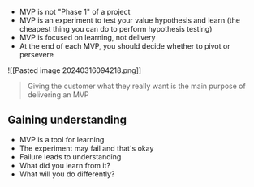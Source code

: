 - MVP is not "Phase 1" of a project
- MVP is an experiment to test your value hypothesis and learn (the cheapest thing you can do to perform hypothesis testing)
- MVP is focused on learning, not delivery
- At the end of each MVP, you should decide whether to pivot or persevere

![[Pasted image 20240316094218.png]]

> Giving the customer what they really want is the main purpose of delivering an MVP

## Gaining understanding
- MVP is a tool for learning
- The experiment may fail and that's okay
- Failure leads to understanding
- What did you learn from it?
- What will you do differently?

